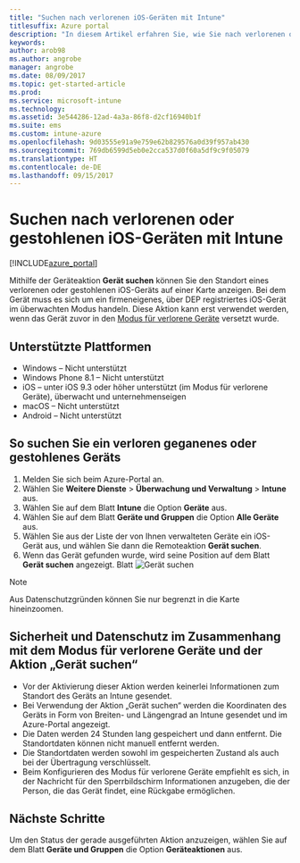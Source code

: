```yaml
---
title: "Suchen nach verlorenen iOS-Geräten mit Intune"
titlesuffix: Azure portal
description: "In diesem Artikel erfahren Sie, wie Sie nach verlorenen oder gestohlenen iOS-Geräten mit Intune suchen."
keywords: 
author: arob98
ms.author: angrobe
manager: angrobe
ms.date: 08/09/2017
ms.topic: get-started-article
ms.prod: 
ms.service: microsoft-intune
ms.technology: 
ms.assetid: 3e544286-12ad-4a3a-86f8-d2cf16940b1f
ms.suite: ems
ms.custom: intune-azure
ms.openlocfilehash: 9d03555e91a9e759e62b829576a0d39f957ab430
ms.sourcegitcommit: 769db6599d5eb0e2cca537d0f60a5df9c9f05079
ms.translationtype: HT
ms.contentlocale: de-DE
ms.lasthandoff: 09/15/2017
---
```

# <a name="locate-lost-or-stolen-ios-devices-with-intune"></a>Suchen nach verlorenen oder gestohlenen iOS-Geräten mit Intune


[!INCLUDE[azure_portal](./includes/azure_portal.md)]

Mithilfe der Geräteaktion **Gerät suchen** können Sie den Standort eines verlorenen oder gestohlenen iOS-Geräts auf einer Karte anzeigen. Bei dem Gerät muss es sich um ein firmeneigenes, über DEP registriertes iOS-Gerät im überwachten Modus handeln. Diese Aktion kann erst verwendet werden, wenn das Gerät zuvor in den [Modus für verlorene Geräte](/intune-azure/manage-devices/lost-mode.md) versetzt wurde.

## <a name="supported-platforms"></a>Unterstützte Plattformen

- Windows – Nicht unterstützt
- Windows Phone 8.1 – Nicht unterstützt
- iOS – unter iOS 9.3 oder höher unterstützt (im Modus für verlorene Geräte), überwacht und unternehmenseigen
- macOS – Nicht unterstützt
- Android – Nicht unterstützt

## <a name="how-to-locate-a-lost-or-stolen-device"></a>So suchen Sie ein verloren geganenes oder gestohlenes Geräts

1. Melden Sie sich beim Azure-Portal an.
2. Wählen Sie **Weitere Dienste** > **Überwachung und Verwaltung** > **Intune** aus.
3. Wählen Sie auf dem Blatt **Intune** die Option **Geräte** aus.
4. Wählen Sie auf dem Blatt **Geräte und Gruppen** die Option **Alle Geräte** aus.
5. Wählen Sie aus der Liste der von Ihnen verwalteten Geräte ein iOS-Gerät aus, und wählen Sie dann die Remoteaktion **Gerät suchen**.
6. Wenn das Gerät gefunden wurde, wird seine Position auf dem Blatt **Gerät suchen** angezeigt.
    Blatt ![Gerät suchen](./media/locate-device.png)

>[!NOTE]
>Aus Datenschutzgründen können Sie nur begrenzt in die Karte hineinzoomen.

## <a name="security-and-privacy-information-for-the-lost-mode-and-locate-device-actions"></a>Sicherheit und Datenschutz im Zusammenhang mit dem Modus für verlorene Geräte und der Aktion „Gerät suchen“
- Vor der Aktivierung dieser Aktion werden keinerlei Informationen zum Standort des Geräts an Intune gesendet.
- Bei Verwendung der Aktion „Gerät suchen“ werden die Koordinaten des Geräts in Form von Breiten- und Längengrad an Intune gesendet und im Azure-Portal angezeigt.
- Die Daten werden 24 Stunden lang gespeichert und dann entfernt. Die Standortdaten können nicht manuell entfernt werden.
- Die Standortdaten werden sowohl im gespeicherten Zustand als auch bei der Übertragung verschlüsselt.
- Beim Konfigurieren des Modus für verlorene Geräte empfiehlt es sich, in der Nachricht für den Sperrbildschirm Informationen anzugeben, die der Person, die das Gerät findet, eine Rückgabe ermöglichen.


## <a name="next-steps"></a>Nächste Schritte

Um den Status der gerade ausgeführten Aktion anzuzeigen, wählen Sie auf dem Blatt **Geräte und Gruppen** die Option **Geräteaktionen** aus.
